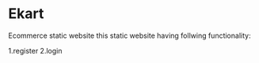 # Ekart
Ecommerce static website
this static website having follwing functionality:

1.register
2.login
